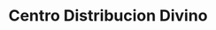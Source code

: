 ---
title: "Centro Distribucion Divino"
url: /montevideo/centro-distribucion-divino/
shop: Möbel
---